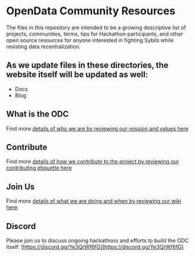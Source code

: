 # OpenData Community Resources

The files in this repository are intended to be a growing descriptive list of projects, communities, terms, tips for Hackathon participants, and other open source resources for anyone interested in fighting Sybils while resisting data recentralization.  

## As we update files in these directories, the website itself will be updated as well:
- Docs
- Blog

## What is the ODC
Find more [details of who we are by reviewing our mission and values here](https://github.com/OpenDataforWeb3)

## Contribute
Find more [details of how we contribute to the project by reviewing our contributing etiquette here](/CONTRIBUTING.md)

## Join Us
Find more [details of what we are doing and when by reviewing our wiki here](https://github.com/OpenDataforWeb3/Landscape/wiki). 

## Discord
Please join us to discuss ongoing hackathons and efforts to build the ODC itself:
[https://discord.gg/Ye3QrWf6fG](https://discord.gg/Ye3QrWf6fG)

